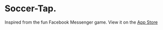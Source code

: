 # Soccer-Tap.
Inspired from the fun Facebook Messenger game. View it on the [App Store](https://itunes.apple.com/gb/app/soccer-tap./id1160013221?mt=8)
